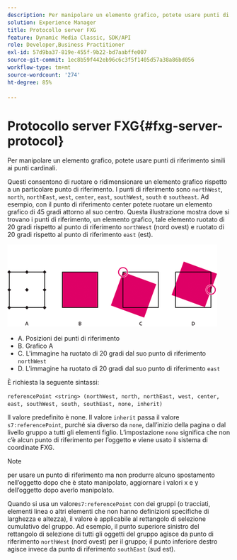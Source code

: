 ```yaml
---
description: Per manipolare un elemento grafico, potete usare punti di riferimento simili ai punti cardinali.
solution: Experience Manager
title: Protocollo server FXG
feature: Dynamic Media Classic, SDK/API
role: Developer,Business Practitioner
exl-id: 57d9ba37-819e-455f-9b22-bd7aabffe007
source-git-commit: 1ec8b59f442eb96c6c3f5f1405d57a38a86bd056
workflow-type: tm+mt
source-wordcount: '274'
ht-degree: 85%

---
```


# Protocollo server FXG{#fxg-server-protocol}

Per manipolare un elemento grafico, potete usare punti di riferimento simili ai punti cardinali.

Questi consentono di ruotare o ridimensionare un elemento grafico rispetto a un particolare punto di riferimento. I punti di riferimento sono `northWest`, `north`, `northEast`, `west`, `center`, `east`, `southWest`, `south` e `southeast`. Ad esempio, con il punto di riferimento center potete ruotare un elemento grafico di 45 gradi attorno al suo centro. Questa illustrazione mostra dove si trovano i punti di riferimento, un elemento grafico, tale elemento ruotato di 20 gradi rispetto al punto di riferimento `northWest` (nord ovest) e ruotato di 20 gradi rispetto al punto di riferimento `east` (est).

![](assets/wp_ref_points.png)

* A. Posizioni dei punti di riferimento
* B. Grafico A
* C. L&#39;immagine ha ruotato di 20 gradi dal suo punto di riferimento `northWest`
* D. L&#39;immagine ha ruotato di 20 gradi dal suo punto di riferimento `east`

È richiesta la seguente sintassi:

`referencePoint <string> (northWest, north, northEast, west, center, east, southWest, south, southEast, none, inherit)`

Il valore predefinito è none. Il valore `inherit` passa il valore `s7:referencePoint`, purché sia diverso da `none`, dall’inizio della pagina o dal livello gruppo a tutti gli elementi figlio. L’impostazione `none` significa che non c’è alcun punto di riferimento per l’oggetto e viene usato il sistema di coordinate FXG.

>[!NOTE]
>
>per usare un punto di riferimento ma non produrre alcuno spostamento nell’oggetto dopo che è stato manipolato, aggiornare i valori x e y dell’oggetto dopo averlo manipolato.

Quando si usa un valore`s7:referencePoint`   con dei gruppi (o tracciati, elementi linea o altri elementi che non hanno definizioni specifiche di larghezza e altezza), il valore è applicabile al rettangolo di selezione cumulativo del gruppo. Ad esempio, il punto superiore sinistro del rettangolo di selezione di tutti gli oggetti del gruppo agisce da punto di riferimento `northWest` (nord ovest) per il gruppo; il punto inferiore destro agisce invece da punto di riferimento `southEast` (sud est).
